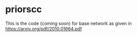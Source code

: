 # priorscc

This is the code (coming soon) for base network as given in https://arxiv.org/pdf/2010.01664.pdf
